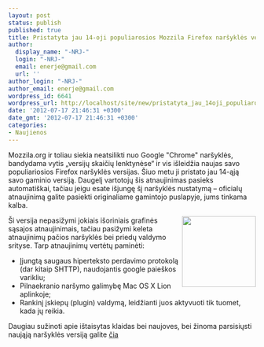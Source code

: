 ```yaml
---
layout: post
status: publish
published: true
title: Pristatyta jau 14-oji populiarosios Mozzila Firefox naršyklės versija
author:
  display_name: "-NRJ-"
  login: "-NRJ-"
  email: enerje@gmail.com
  url: ''
author_login: "-NRJ-"
author_email: enerje@gmail.com
wordpress_id: 6641
wordpress_url: http://localhost/site/new/pristatyta_jau_14oji_populiarosios_mozzila_firexox_narsykles_versija_/
date: '2012-07-17 21:46:31 +0300'
date_gmt: '2012-07-17 21:46:31 +0300'
categories:
- Naujienos
---
```

<p>
	Mozzila.org ir toliau siekia neatsilikti nuo Google &quot;Chrome&quot; nar&scaron;yklės, bandydama vytis &bdquo;versijų skaičių lenktynėse&ldquo; ir vis i&scaron;leidžia naujas savo populiariosios Firefox nar&scaron;yklės versijas. &Scaron;iuo metu ji pristato jau 14-ąją savo gaminio versiją. Daugelį vartotojų &scaron;is atnaujinimas pasieks automati&scaron;kai, tačiau jeigu esate i&scaron;jungę &scaron;į nar&scaron;yklės nustatymą &ndash; oficialų atnaujinimą galite pasiekti originaliame gamintojo puslapyje, jums tinkama kalba.</p>
<p>
	<img alt="" src="http://technews.lt/userfiles/mozilla(1).jpg" style="width: 150px; height: 144px; float: right;" />&Scaron;i versija nepasižymi jokiais i&scaron;oriniais grafinės sąsajos atnaujinimais, tačiau pasižymi keleta atnaujinimų pačios nar&scaron;yklės bei priedų valdymo srityse. Tarp atnaujinimų vertėtų paminėti:&nbsp;</p>
<ul>
<li>
		Įjungtą saugaus hiperteksto perdavimo protokolą&nbsp; (dar kitaip SHTTP), naudojantis google paie&scaron;kos varikliu;</li>
<li>
		Pilnaekranio nar&scaron;ymo galimybę Mac OS X Lion aplinkoje;</li>
<li>
		Rankinį įskiepų (plugin) valdymą, leidžianti juos aktyvuoti tik tuomet, kada jų reikia.</li>
</ul>
<div>
	Daugiau sužinoti apie i&scaron;taisytas klaidas bei naujoves, bei žinoma parsisiųsti naująją nar&scaron;yklės versiją galite <a href="http://www.mozilla.org/en-US/firefox/14.0.1/releasenotes/">čia </a></div>
